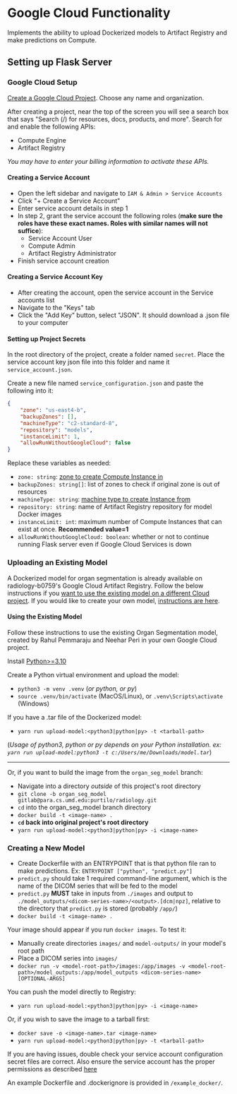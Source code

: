 # Google Cloud Functionality
Implements the ability to upload Dockerized models to Artifact Registry and make predictions on Compute.

## Setting up Flask Server
### Google Cloud Setup
[Create a Google Cloud Project](https://console.cloud.google.com/projectcreate). Choose any name and organization.

After creating a project, near the top of the screen you will see a search box that says "Search (/) for resources, 
docs, products, and more". Search for and enable the following APIs:
- Compute Engine
- Artifact Registry

*You may have to enter your billing information to activate these APIs.*

#### Creating a Service Account
- Open the left sidebar and navigate to `IAM & Admin > Service Accounts` 
- Click "+ Create a Service Account"
- Enter service account details in step 1
- In step 2, grant the service account the following roles (**make sure the roles have these exact names. Roles with similar names will not suffice**):
  - Service Account User
  - Compute Admin	
  - Artifact Registry Administrator
- Finish service account creation

#### Creating a Service Account Key
- After creating the account, open the service account in the Service accounts list
- Navigate to the "Keys" tab
- Click the "Add Key" button, select "JSON". It should download a .json file to your computer

#### Setting up Project Secrets
In the root directory of the project, create a folder named `secret`. Place the service account key json file into this
folder and name it `service_account.json`.

Create a new file named `service_configuration.json` and paste the following into it:
```json
{
    "zone": "us-east4-b",
    "backupZones": [],
    "machineType": "c2-standard-8",
    "repository": "models",
    "instanceLimit": 1,
    "allowRunWithoutGoogleCloud": false
}
```
Replace these variables as needed:
- `zone: string`:  [zone to create Compute Instance in](https://cloud.google.com/compute/docs/regions-zones)
- `backupZones: string[]`: list of zones to check if original zone is out of resources
- `machineType: string`: [machine type to create Instance from](https://cloud.google.com/compute/docs/machine-resource)
- `repository: string`: name of Artifact Registry repository for model Docker images
- `instanceLimit: int`: maximum number of Compute Instances that can exist at once. **Recommended value=1**
- `allowRunWithoutGoogleCloud: boolean`: whether or not to continue running Flask server even if Google Cloud Services is down

### Uploading an Existing Model
A Dockerized model for organ segmentation is already available on radiology-b0759's Google Cloud Artifact Registry. Follow the below instructions if you [want to use the existing model on a different Cloud project](#using-the-existing-model). If you would like to create your own model, [instructions are here](#creating-a-new-model).

#### Using the Existing Model
Follow these instructions to use the existing Organ Segmentation model, created by Rahul Pemmaraju and Neehar Peri
in your own Google Cloud project.

Install [Python>=3.10](https://www.python.org/downloads/)

Create a Python virtual environment and upload the model:
- `python3 -m venv .venv` (*or python, or py*)
- `source .venv/bin/activate` (MacOS/Linux), or `.venv\Scripts\activate` (Windows)

If you have a .tar file of the Dockerized model:
- `yarn run upload-model:<python3|python|py> -t <tarball-path>` 

(*Usage of python3, python or py depends on your Python installation. ex: `yarn run upload-model:python3 -t c:/Users/me/Downloads/model.tar`*)

---
Or, if you want to build the image from the `organ_seg_model` branch:
- Navigate into a directory *outside* of this project's root directory
- `git clone -b organ_seg_model gitlab@para.cs.umd.edu:purtilo/radiology.git`
- `cd` into the organ_seg_model branch directory
- `docker build -t <image-name> .`
- **`cd` back into original project's root directory**
- `yarn run upload-model:<python3|python|py> -i <image-name>`

### Creating a New Model
- Create Dockerfile with an ENTRYPOINT that is that python file ran to make predictions. Ex: `ENTRYPOINT ["python", "predict.py"]`
- `predict.py` should take 1 required command-line argument, which is the name of the DICOM series that will be fed to the model
- `predict.py` **MUST** take in inputs from `./images` and output to `./model_outputs/<dicom-series-name>/<output>.[dcm|npz]`, relative to the directory that `predict.py` is stored (probably `/app/`)
- `docker build -t <image-name> .`

Your image should appear if you run `docker images`. To test it:
- Manually create directories `images/` and `model-outputs/` in your model's root path
- Place a DICOM series into `images/`
- `docker run -v <model-root-path>/images:/app/images -v <model-root-path>/model_outputs:/app/model_outputs <dicom-series-name> [OPTIONAL-ARGS]` 
  
You can push the model directly to Registry:
- `yarn run upload-model:<python3|python|py> -i <image-name>`

Or, if you wish to save the image to a tarball first:
- `docker save -o <image-name>.tar <image-name>`
- `yarn run upload-model:<python3|python|py> -t <tarball-path>`

If you are having issues, double check your service account configuration secret files are correct.
Also ensure the service account has the proper permissions as described [here](README.md#google-cloud-setup)
  
An example Dockerfile and .dockerignore is provided in `/example_docker/`.
